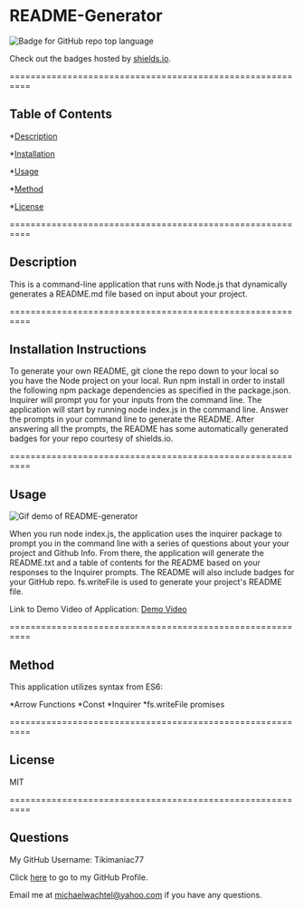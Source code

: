 # README-Generator
![Badge for GitHub repo top language](https://img.shields.io/static/v1?label=License&message=MIT&color=brightgreen) 

Check out the badges hosted by [shields.io](https://shields.io/).

==========================================================
## Table of Contents

*[Description](#description)

*[Installation](#installation)

*[Usage](#usage)

*[Method](#method)

*[License](#license)

==========================================================

## Description

This is a command-line application that runs with Node.js that dynamically generates a README.md file based on input about your project. 

==========================================================

## Installation Instructions

To generate your own README, git clone the repo down to your local so you have the Node project on your local. 
Run npm install in order to install the following npm package dependencies as specified in the package.json. 
Inquirer will prompt you for your inputs from the command line. 
The application will start by running node index.js in the command line. 
Answer the prompts in your command line to generate the README. 
After answering all the prompts, the README has some automatically generated badges for your repo courtesy of shields.io.

==========================================================

## Usage

![Gif demo of README-generator](./README-Generator-DemoGif.gif)



When you run node index.js, the application uses the inquirer package to prompt you in the command line with a series of questions about your your project and Github Info. 
From there, the application will generate the README.txt and a table of contents for the README based on your responses to the Inquirer prompts. 
The README will also include badges for your GitHub repo. 
fs.writeFile is used to generate your project's README file.

Link to Demo Video of Application: [Demo Video](https://watch.screencastify.com/v/R4LlfpFIPFmvYvwB2oNo)


==========================================================

## Method

This application utilizes syntax from ES6:

*Arrow Functions
*Const
*Inquirer
*fs.writeFile promises


==========================================================

## License

MIT

==========================================================

## Questions

My GitHub Username: Tikimaniac77

Click [here](https://github.com/Tikimaniac77) to go to my GitHub Profile.

Email me at [michaelwachtel@yahoo.com](mailto:michaelwachtel@yahoo.com) if you have any questions.